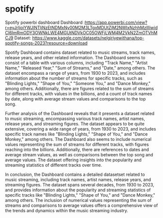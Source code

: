 # spotify
Spotify powerbi dashboard
Dashboard :https://app.powerbi.com/view?r=eyJrIjoiYWJlNTljNzEtNDMxNy00M2M3LTgxMDUtZjM2NWIxNzhhMzllIiwidCI6ImRmODY3OWNkLWE4MGUtNDVkOC05OWFjLWM4M2VkN2ZmOTVhMCJ9
Dataset: https://www.kaggle.com/datasets/nelgiriyewithana/top-spotify-songs-2023?resource=download

Spotify Dashboard contains dataset related to music streams, track names, release years, and other related information. The Dashboard seems to consist of a table with various columns, including "Track Name," "Artist Name," "Released Year," "Sum of Streams," and "Date," among others. The dataset  encompass a range of years, from 1930 to 2023, and includes information about the number of streams for specific tracks, such as "Blinding Lights," "Shape of You," "Someone You," and "Dance Monkey," among others. Additionally, there are figures related to the sum of streams for different tracks, with values in the billions, and a count of track names by date, along with average stream values and comparisons to the top song.

Further analysis of the Dashboard reveals that it presents a dataset related to music streaming, encompassing various track names, artist names, release years, and streaming figures. The dataset appears to be quite extensive, covering a wide range of years, from 1930 to 2023, and includes specific track names like "Blinding Lights," "Shape of You," and "Dance Monkey," among others. The Dashboard also seems to include numerical values representing the sum of streams for different tracks, with figures reaching into the billions. Additionally, there are references to dates and average stream values, as well as comparisons between the top song and average values. The dataset offering insights into the popularity and streaming statistics of different tracks over time.

In conclusion, the Dashboard contains a detailed datasetset related to music streaming, including track names, artist names, release years, and streaming figures. The dataset spans several decades, from 1930 to 2023, and provides information about the popularity and streaming statistics of specific tracks like "Blinding Lights," "Shape of You," and "Dance Monkey," among others. The inclusion of numerical values representing the sum of streams and comparisons to average values offers a comprehensive view of the trends and dynamics within the music streaming industry.
